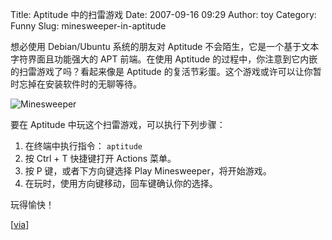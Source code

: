 Title: Aptitude 中的扫雷游戏
Date: 2007-09-16 09:29
Author: toy
Category: Funny
Slug: minesweeper-in-aptitude

想必使用 Debian/Ubuntu 系统的朋友对 Aptitude
不会陌生，它是一个基于文本字符界面且功能强大的 APT 前端。在使用 Aptitude
的过程中，你注意到它内嵌的扫雷游戏了吗？看起来像是 Aptitude
的复活节彩蛋。这个游戏或许可以让你暂时忘掉在安装软件时的无聊等待。

![Minesweeper](http://i.linuxtoy.org/i/2007/09/minesweeper.png)

要在 Aptitude 中玩这个扫雷游戏，可以执行下列步骤：

1.  在终端中执行指令：
    `aptitude`
2.  按 Ctrl + T 快捷键打开 Actions 菜单。
3.  按 P 键，或者下方向键选择 Play Minesweeper，将开始游戏。
4.  在玩时，使用方向键移动，回车键确认你的选择。

玩得愉快！

[[via](http://ubuntu-tutorials.com/2007/09/14/aptitude-easter-egg/)]
